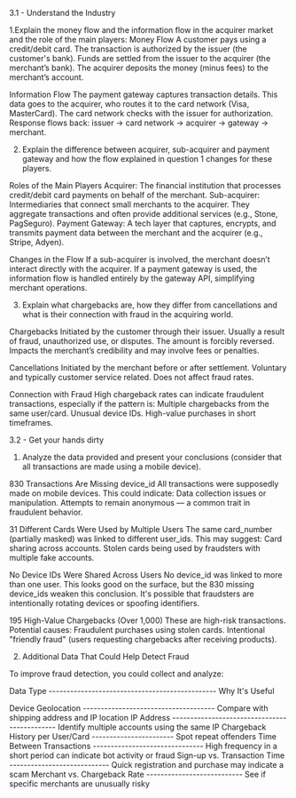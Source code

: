 3.1 - Understand the Industry

1.Explain the money flow and the information flow in the acquirer market and the role of the main players:
Money Flow
A customer pays using a credit/debit card.
The transaction is authorized by the issuer (the customer's bank).
Funds are settled from the issuer to the acquirer (the merchant’s bank).
The acquirer deposits the money (minus fees) to the merchant’s account.

Information Flow
The payment gateway captures transaction details.
This data goes to the acquirer, who routes it to the card network (Visa, MasterCard).
The card network checks with the issuer for authorization.
Response flows back: issuer → card network → acquirer → gateway → merchant.


2. Explain the difference between acquirer, sub-acquirer and payment gateway and how the flow explained in question 1 changes for these players.

Roles of the Main Players
Acquirer: The financial institution that processes credit/debit card payments on behalf of the merchant.
Sub-acquirer: Intermediaries that connect small merchants to the acquirer. They aggregate transactions and often provide additional services (e.g., Stone, PagSeguro).
Payment Gateway: A tech layer that captures, encrypts, and transmits payment data between the merchant and the acquirer (e.g., Stripe, Adyen).

Changes in the Flow
If a sub-acquirer is involved, the merchant doesn’t interact directly with the acquirer.
If a payment gateway is used, the information flow is handled entirely by the gateway API, simplifying merchant operations.


3. Explain what chargebacks are, how they differ from cancellations and what is their connection with fraud in the acquiring world.

Chargebacks
Initiated by the customer through their issuer.
Usually a result of fraud, unauthorized use, or disputes.
The amount is forcibly reversed.
Impacts the merchant’s credibility and may involve fees or penalties.

Cancellations
Initiated by the merchant before or after settlement.
Voluntary and typically customer service related.
Does not affect fraud rates.

Connection with Fraud
High chargeback rates can indicate fraudulent transactions, especially if the pattern is:
Multiple chargebacks from the same user/card.
Unusual device IDs.
High-value purchases in short timeframes.


3.2 - Get your hands dirty

1. Analyze the data provided and present your conclusions (consider that all transactions are made using a mobile device).

830 Transactions Are Missing device_id
All transactions were supposedly made on mobile devices.
This could indicate:
Data collection issues or manipulation.
Attempts to remain anonymous — a common trait in fraudulent behavior.

31 Different Cards Were Used by Multiple Users
The same card_number (partially masked) was linked to different user_ids.
This may suggest:
Card sharing across accounts.
Stolen cards being used by fraudsters with multiple fake accounts.

No Device IDs Were Shared Across Users
No device_id was linked to more than one user.
This looks good on the surface, but the 830 missing device_ids weaken this conclusion.
It's possible that fraudsters are intentionally rotating devices or spoofing identifiers.

195 High-Value Chargebacks (Over 1,000)
These are high-risk transactions.
Potential causes:
Fraudulent purchases using stolen cards.
Intentional "friendly fraud" (users requesting chargebacks after receiving products).

2. Additional Data That Could Help Detect Fraud

To improve fraud detection, you could collect and analyze:

Data Type ----------------------------------------------- Why It's Useful
				
Device Geolocation	------------------------------------- Compare with shipping address and IP location
IP Address	---------------------------------------------	Identify multiple accounts using the same IP
Chargeback History per User/Card	----------------------- Spot repeat offenders
Time Between Transactions	-------------------------------	High frequency in a short period can indicate bot activity or fraud
Sign-up vs. Transaction Time ----------------------------	Quick registration and purchase may indicate a scam
Merchant vs. Chargeback Rate	---------------------------	See if specific merchants are unusually risky